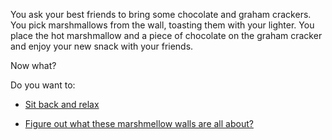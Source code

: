 You ask your best friends to bring some chocolate and graham crackers.
You pick marshmallows from the wall, toasting them with your lighter.
You place the hot marshmallow and a piece of chocolate on the graham
cracker and enjoy your new snack with your friends.

Now what?

Do you want to:

- [Sit back and relax](smores/after_smores/indigestion.md)

- [Figure out what these marshmellow walls are all about?](smores/after_smores/shrinking_room.md)


